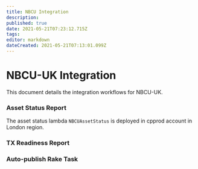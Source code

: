```yaml
---
title: NBCU Integration
description: 
published: true
date: 2021-05-21T07:23:12.715Z
tags: 
editor: markdown
dateCreated: 2021-05-21T07:13:01.099Z
---
```


# NBCU-UK Integration

This document details the integration workflows for NBCU-UK.  

### Asset Status Report

The asset status lambda ``NBCUAssetStatus`` is deployed in cpprod account in London region.

### TX Readiness Report

### Auto-publish Rake Task